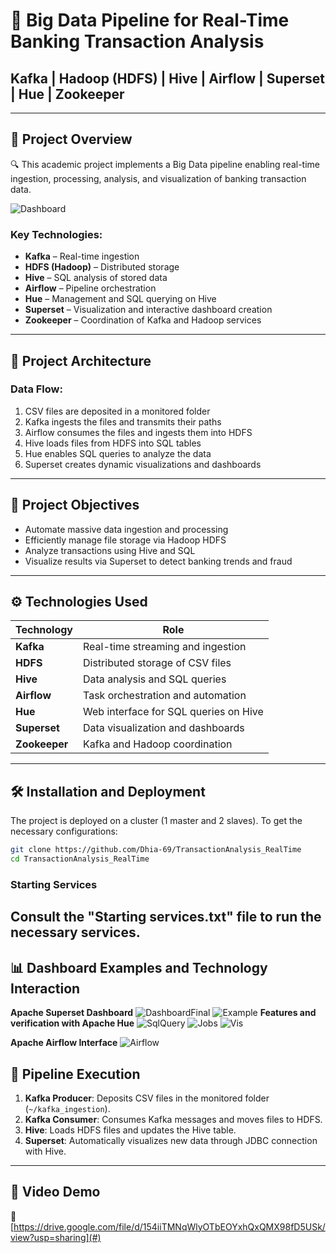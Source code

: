 # 🚀 Big Data Pipeline for Real-Time Banking Transaction Analysis
## Kafka | Hadoop (HDFS) | Hive | Airflow | Superset | Hue | Zookeeper
---
## 📸 Project Overview
🔍 This academic project implements a Big Data pipeline enabling real-time ingestion, processing, analysis, and visualization of banking transaction data.

![Dashboard](images/final_dash.png)

### Key Technologies:
- **Kafka** – Real-time ingestion
- **HDFS (Hadoop)** – Distributed storage
- **Hive** – SQL analysis of stored data
- **Airflow** – Pipeline orchestration
- **Hue** – Management and SQL querying on Hive
- **Superset** – Visualization and interactive dashboard creation
- **Zookeeper** – Coordination of Kafka and Hadoop services
---
## 📂 Project Architecture
### Data Flow:
1. CSV files are deposited in a monitored folder
2. Kafka ingests the files and transmits their paths
3. Airflow consumes the files and ingests them into HDFS
4. Hive loads files from HDFS into SQL tables
5. Hue enables SQL queries to analyze the data
6. Superset creates dynamic visualizations and dashboards
---
## 🎯 Project Objectives
- Automate massive data ingestion and processing
- Efficiently manage file storage via Hadoop HDFS
- Analyze transactions using Hive and SQL
- Visualize results via Superset to detect banking trends and fraud
---
## ⚙️ Technologies Used
| Technology  | Role                                             |
|-------------|--------------------------------------------------|
| **Kafka**   | Real-time streaming and ingestion                |
| **HDFS**    | Distributed storage of CSV files                 |
| **Hive**    | Data analysis and SQL queries                    |
| **Airflow** | Task orchestration and automation                |
| **Hue**     | Web interface for SQL queries on Hive            |
| **Superset**| Data visualization and dashboards                |
| **Zookeeper**| Kafka and Hadoop coordination                   |
---
## 🛠️ Installation and Deployment
The project is deployed on a cluster (1 master and 2 slaves). To get the necessary configurations:
```bash
git clone https://github.com/Dhia-69/TransactionAnalysis_RealTime 
cd TransactionAnalysis_RealTime
```
### Starting Services
Consult the **"Starting services.txt"** file to run the necessary services.
---
## 📊 Dashboard Examples and Technology Interaction
**Apache Superset Dashboard**
![DashboardFinal](images/final_dash.png)
![Example](images/dah.png)
**Features and verification with Apache Hue**
![SqlQuery](images/hue.jpg)
![Jobs](images/hue2.jpg)
![Vis](images/hue3.jpg)

**Apache Airflow Interface**
![Airflow](images/airflow.png)
## 🚀 Pipeline Execution
1. **Kafka Producer**: Deposits CSV files in the monitored folder (`~/kafka_ingestion`).
2. **Kafka Consumer**: Consumes Kafka messages and moves files to HDFS.
3. **Hive**: Loads HDFS files and updates the Hive table.
4. **Superset**: Automatically visualizes new data through JDBC connection with Hive.
---
## 🎥 Video Demo
🔗 [https://drive.google.com/file/d/154iiTMNqWlyOTbEOYxhQxQMX98fD5USk/view?usp=sharing](#)
